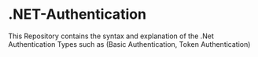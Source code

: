 # .NET-Authentication
This Repository contains the syntax and explanation of the .Net Authentication Types such as (Basic Authentication, Token Authentication)
